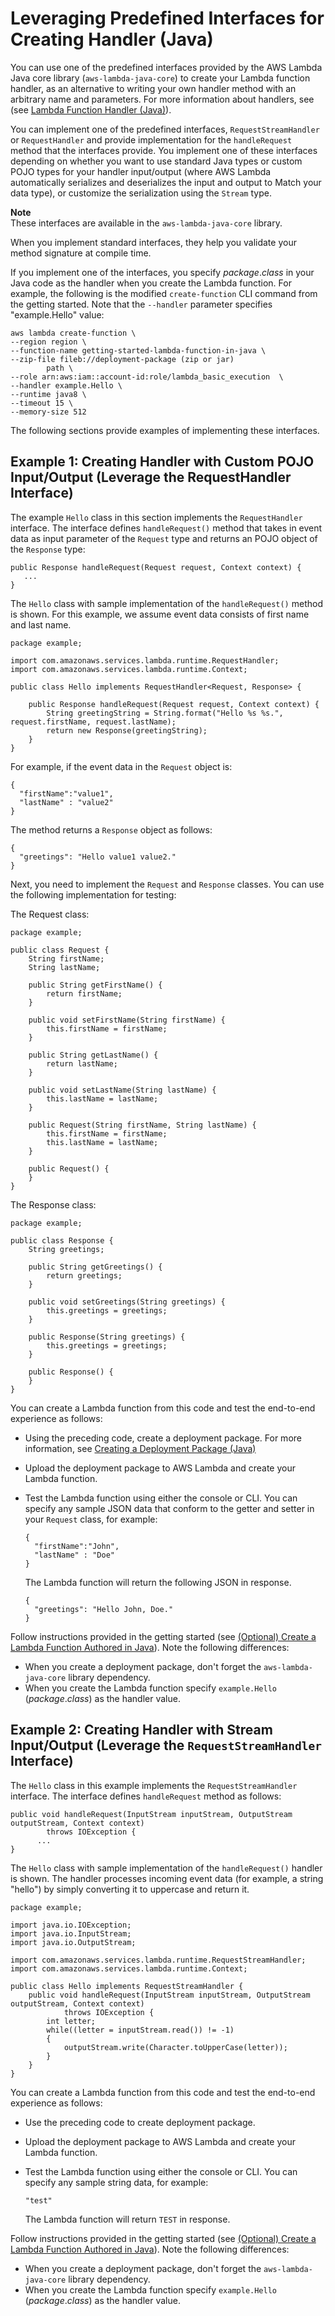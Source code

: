 # Leveraging Predefined Interfaces for Creating Handler \(Java\)<a name="java-handler-using-predefined-interfaces"></a>

You can use one of the predefined interfaces provided by the AWS Lambda Java core library \(`aws-lambda-java-core`\) to create your Lambda function handler, as an alternative to writing your own handler method with an arbitrary name and parameters\. For more information about handlers, see \(see [Lambda Function Handler \(Java\)](java-programming-model-handler-types.md)\)\.

You can implement one of the predefined interfaces, `RequestStreamHandler` or `RequestHandler` and provide implementation for the `handleRequest` method that the interfaces provide\. You implement one of these interfaces depending on whether you want to use standard Java types or custom POJO types for your handler input/output \(where AWS Lambda automatically serializes and deserializes the input and output to Match your data type\), or customize the serialization using the `Stream` type\.

**Note**  
These interfaces are available in the `aws-lambda-java-core` library\. 

When you implement standard interfaces, they help you validate your method signature at compile time\. 

If you implement one of the interfaces, you specify *package*\.*class* in your Java code as the handler when you create the Lambda function\. For example, the following is the modified `create-function` CLI command from the getting started\. Note that the `--handler` parameter specifies "example\.Hello" value:

```
aws lambda create-function \
--region region \
--function-name getting-started-lambda-function-in-java \
--zip-file fileb://deployment-package (zip or jar)
        path \
--role arn:aws:iam::account-id:role/lambda_basic_execution  \
--handler example.Hello \
--runtime java8 \
--timeout 15 \
--memory-size 512
```

The following sections provide examples of implementing these interfaces\. 

## Example 1: Creating Handler with Custom POJO Input/Output \(Leverage the RequestHandler Interface\)<a name="java-handler-using-predefined-interfaces-pojo-handler-class"></a>

The example `Hello` class in this section implements the `RequestHandler` interface\. The interface defines `handleRequest()` method that takes in event data as input parameter of the `Request` type and returns an POJO object of the `Response` type:

```
public Response handleRequest(Request request, Context context) {
   ...
}
```

The `Hello` class with sample implementation of the `handleRequest()` method is shown\. For this example, we assume event data consists of first name and last name\. 

```
package example;

import com.amazonaws.services.lambda.runtime.RequestHandler;
import com.amazonaws.services.lambda.runtime.Context; 

public class Hello implements RequestHandler<Request, Response> {
    
    public Response handleRequest(Request request, Context context) {
        String greetingString = String.format("Hello %s %s.", request.firstName, request.lastName);
        return new Response(greetingString);
    }
}
```

For example, if the event data in the `Request` object is:

```
{
  "firstName":"value1",
  "lastName" : "value2"
}
```

The method returns a `Response` object as follows:

```
{
  "greetings": "Hello value1 value2."
}
```

Next, you need to implement the `Request` and `Response` classes\. You can use the following implementation for testing:

The Request class:

```
package example;

public class Request {
    String firstName;
    String lastName;

    public String getFirstName() {
        return firstName;
    }

    public void setFirstName(String firstName) {
        this.firstName = firstName;
    }

    public String getLastName() {
        return lastName;
    }

    public void setLastName(String lastName) {
        this.lastName = lastName;
    }

    public Request(String firstName, String lastName) {
        this.firstName = firstName;
        this.lastName = lastName;
    }

    public Request() {
    }
}
```

The Response class:

```
package example;

public class Response {
    String greetings;

    public String getGreetings() {
        return greetings;
    }

    public void setGreetings(String greetings) {
        this.greetings = greetings;
    }

    public Response(String greetings) {
        this.greetings = greetings;
    }

    public Response() {
    }
}
```

You can create a Lambda function from this code and test the end\-to\-end experience as follows:
+ Using the preceding code, create a deployment package\. For more information, see [Creating a Deployment Package \(Java\)](lambda-java-how-to-create-deployment-package.md)
+ Upload the deployment package to AWS Lambda and create your Lambda function\.
+ Test the Lambda function using either the console or CLI\. You can specify any sample JSON data that conform to the getter and setter in your `Request` class, for example:

  ```
  {
    "firstName":"John",
    "lastName" : "Doe"
  }
  ```

  The Lambda function will return the following JSON in response\. 

  ```
  {
    "greetings": "Hello John, Doe."
  }
  ```

Follow instructions provided in the getting started \(see [\(Optional\) Create a Lambda Function Authored in Java](get-started-step4-optional.md)\)\. Note the following differences:
+ When you create a deployment package, don't forget the `aws-lambda-java-core` library dependency\.
+ When you create the Lambda function specify `example.Hello` \(*package*\.*class*\) as the handler value\.

## Example 2: Creating Handler with Stream Input/Output \(Leverage the `RequestStreamHandler` Interface\)<a name="java-handler-using-predefined-interfaces-stream-handler-class"></a>

The `Hello` class in this example implements the `RequestStreamHandler` interface\. The interface defines `handleRequest` method as follows:

```
public void handleRequest(InputStream inputStream, OutputStream outputStream, Context context)
        throws IOException {
      ...
}
```

The `Hello` class with sample implementation of the `handleRequest()` handler is shown\. The handler processes incoming event data \(for example, a string "hello"\) by simply converting it to uppercase and return it\.

```
package example;

import java.io.IOException;
import java.io.InputStream;
import java.io.OutputStream;

import com.amazonaws.services.lambda.runtime.RequestStreamHandler;
import com.amazonaws.services.lambda.runtime.Context; 

public class Hello implements RequestStreamHandler {
    public void handleRequest(InputStream inputStream, OutputStream outputStream, Context context)
            throws IOException {
        int letter;
        while((letter = inputStream.read()) != -1)
        {
            outputStream.write(Character.toUpperCase(letter));
        }
    }
}
```

You can create a Lambda function from this code and test the end\-to\-end experience as follows:
+ Use the preceding code to create deployment package\.
+ Upload the deployment package to AWS Lambda and create your Lambda function\.
+ Test the Lambda function using either the console or CLI\. You can specify any sample string data, for example:

  ```
  "test"
  ```

  The Lambda function will return `TEST` in response\. 

Follow instructions provided in the getting started \(see [\(Optional\) Create a Lambda Function Authored in Java](get-started-step4-optional.md)\)\. Note the following differences:
+ When you create a deployment package, don't forget the `aws-lambda-java-core` library dependency\.
+ When you create the Lambda function specify `example.Hello` \(*package*\.*class*\) as the handler value\.